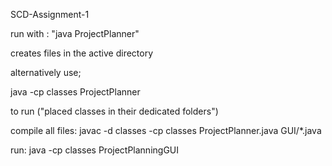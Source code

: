 SCD-Assignment-1

run with : "java ProjectPlanner"

creates files in the active directory

alternatively use;

java -cp classes ProjectPlanner

to run ("placed classes in their dedicated folders")

compile all files: javac -d classes -cp classes ProjectPlanner.java GUI/*.java

run: java -cp classes ProjectPlanningGUI
